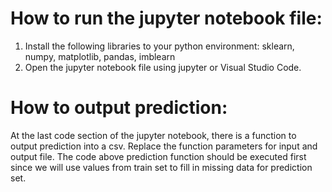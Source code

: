 # How to run the jupyter notebook file:
1. Install the following libraries to your python environment: sklearn, numpy, matplotlib, pandas, imblearn
2. Open the jupyter notebook file using jupyter or Visual Studio Code.

# How to output prediction:
At the last code section of the jupyter notebook, there is a function to output prediction into a csv. Replace the function parameters for input and output file. 
The code above prediction function should be executed first since we will use values from train set to fill in missing data for prediction set.
